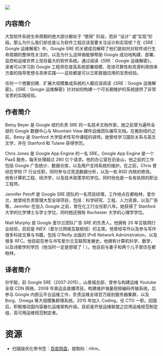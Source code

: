 ![](http://img3m3.ddimg.cn/43/16/24032293-1_u_5.jpg)

## 内容简介

大型软件系统生命周期的绝大部分都处于 “使用” 阶段，而非 “设计” 或“实现”阶段。那么为什么我们却总是认为软件工程应该首要关注设计和实现呢？在《SRE：Google 运维解密》中，Google SRE 的关键成员解释了他们是如何对软件进行生命周期的整体性关注的，以及为什么这样做能够帮助 Google 成功地构建、部署、监控和运维世界上现存最大的软件系统。通过阅读《SRE：Google 运维解密》，读者可以学习到 Google 工程师在提高系统部署规模、改进可靠性和资源利用效率方面的指导思想与具体实践——这些都是可以立即直接应用的宝贵经验。

任何一个想要创建、扩展大规模集成系统的人都应该阅读《SRE：Google 运维解密》。《SRE：Google 运维解密》针对如何构建一个可长期维护的系统提供了非常宝贵的实践经验。

## 作者简介

Betsy Beyer 是 Google 纽约负责 SRE 的一名技术文档作家。她之前曾为遍布全球的 Google 数据中心与 Mountain View 硬件运维团队编写文档。在搬到纽约之前，Betsy 是 Stanford 大学技术性写作课程的讲师。她曾经学习国际关系与英文文学，并在 Stanford 和 Tulane 获得学历。

Chris Jones 是 Google App Engine 的一名 SRE。Google App Engine 是一个 PaaS 服务，每天处理超过 280 亿个请求。他的办公室在旧金山，他之前的工作包括 Google 广告统计、数据仓库，以及用户支持系统的维护。在之前，Chris 曾经在学校 IT 行业任职，同时参与过竞选数据分析，以及一些 BSD 内核的修改。他有计算机工程、经济学，以及技术政策学的学位。同时他也是一名有执照的职业工程师。

Jennifer Petoff 是 Google SRE 团队的一名项目经理，工作地点在都柏林，爱尔兰。她曾经负责管理大型全球项目，包括：科学研究、工程、人力资源，以及广告等。Jennifer 在加入 Google 之前，曾在化工行业任职八年。她获得了 Stanford 大学的化学博士与学士学位，同时她还拥有 Rochester 大学的心理学学位。

Niall Murphy 是 Google 爱尔兰团队广告 SRE 的负责人。他拥有 20 年互联网行业经验，目前是 INEX（爱尔兰网络互联枢纽）的主席。他曾经写作以及参与写作很多科技文章与书籍，包括 O’Reilly 出版的 IPv6 Network Administration，以及很多 RFC。他目前在参与书写爱尔兰互联网发展史。他拥有计算机科学、数学，以及诗歌学的学历（他当时一定是想错了！）。他目前与妻子和两个儿子居住在都柏林。

## 译者简介

孙宇聪，前 Google SRE（2007-2015），山景城总部，曾参与构建运维 Youtube 全球 CDN 网络，2008 年奥运会直播项目，构建维护海量视频编码传输系统。后参与 Google 内部云平台运维工作，负责运维全球百万级别服务器集群，以及 Borg、Omega 等大规模集群理系统。2015 年加入 Coding，任 CTO 一职。回国后，积极推动国内容器化运维架构升级。目前是开放运维联盟之应用运维规范制定组，高可用运维规范制定者。

# 资源

* 扫描版优化带书签：[百度网盘](https://pan.baidu.com/s/10aoGrZzlG43v4Jh7v3GMXg)，提取码：rthm。

